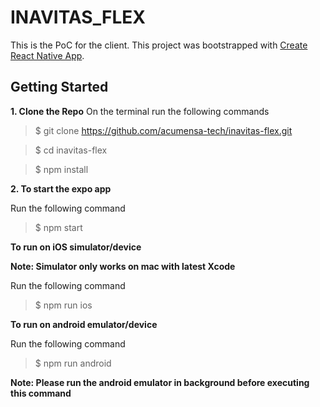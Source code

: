 # INAVITAS_FLEX

This is the PoC for the client.
This project was bootstrapped with [Create React Native App](https://github.com/react-community/create-react-native-app).

## Getting Started

**1. Clone the Repo**
On the terminal run the following commands

> $ git clone https://github.com/acumensa-tech/inavitas-flex.git

> $ cd inavitas-flex

> $ npm install

**2. To start the expo app**

Run the following command

> $ npm start

**To run on iOS simulator/device**

**Note: Simulator only works on mac with latest Xcode**

Run the following command

> $ npm run ios

**To run on android emulator/device**

Run the following command

> $ npm run android

**Note: Please run the android emulator in background before executing this command**
